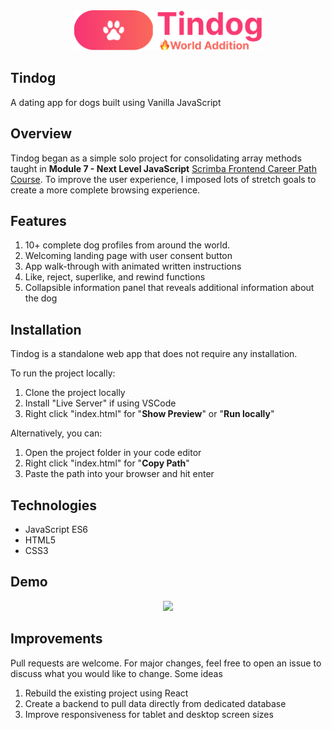<div align="center">
 <img src="/images/tindog-icon.png" width="300px">
</div>

## Tindog
A dating app for dogs built using Vanilla JavaScript


## Overview
Tindog began as a simple solo project for consolidating array methods taught in **Module 7 - Next Level JavaScript** [Scrimba Frontend Career Path Course](https://scrimba.com/learn/frontend). To improve the user experience, I imposed lots of stretch goals to create a more complete browsing experience.

## Features
1. 10+ complete dog profiles from around the world.
2. Welcoming landing page with user consent button
3. App walk-through with animated written instructions
4. Like, reject, superlike, and rewind functions
5. Collapsible information panel that reveals additional information about the dog

## Installation
Tindog is a standalone web app that does not require any installation.

To run the project locally:
1. Clone the project locally
2. Install "Live Server" if using VSCode
3. Right click "index.html" for "**Show Preview**" or "**Run locally**"

Alternatively, you can:
1. Open the project folder in your code editor
2. Right click "index.html" for "**Copy Path**"
3. Paste the path into your browser and hit enter


## Technologies
- JavaScript ES6
- HTML5
- CSS3

## Demo
<div align="center">
 <img src="/images/demo.gif" height="600px">
</div>

## Improvements
 Pull requests are welcome. For major changes, feel free to open an issue to discuss what you would like to change. Some ideas
 1. Rebuild the existing project using React
 2. Create a backend to pull data directly from dedicated database
 3. Improve responsiveness for tablet and desktop screen sizes

